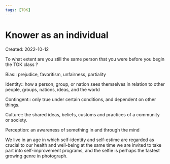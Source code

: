 ```yaml
---
tags: [TOK] 
---
```

# Knower as an individual
Created: 2022-10-12

To what extent are you still the same person that you were before you begin the TOK class ?

Bias:: prejudice, favoritism, unfairness, partiality
<!--SR:!2024-11-09,412,230-->

Identity:: how a person, group, or nation sees themselves in relation to other people, groups, nations, ideas, and the world
<!--SR:!2025-01-16,451,230-->

Contingent:: only true under certain conditions, and dependent on other things.
<!--SR:!2025-02-02,436,244-->

<!--SR:!2023-02-11,18,170-->

Culture:: the shared ideas, beliefs, customs and practices of a community or society.
<!--SR:!2024-04-20,293,230-->

Perception: an awareness of something in and through the mind

We live in an age in which self-identity and self-estime are regarded as crucial to our health and well-being at the same time we are invited to take part into self-improvement programs, and the selfie is perhaps the fastest growing genre in photograph.



